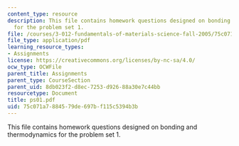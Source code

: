 ```yaml
---
content_type: resource
description: This file contains homework questions designed on bonding and thermodynamics
  for the problem set 1.
file: /courses/3-012-fundamentals-of-materials-science-fall-2005/75c071a7884579de697bf115c5394b3b_ps01.pdf
file_type: application/pdf
learning_resource_types:
- Assignments
license: https://creativecommons.org/licenses/by-nc-sa/4.0/
ocw_type: OCWFile
parent_title: Assignments
parent_type: CourseSection
parent_uid: 8db023f2-d8ec-7253-d926-88a30e7c44bb
resourcetype: Document
title: ps01.pdf
uid: 75c071a7-8845-79de-697b-f115c5394b3b
---
```

This file contains homework questions designed on bonding and thermodynamics for the problem set 1.